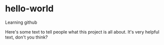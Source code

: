 # hello-world
Learning github

Here's some text to tell people what this project is all about. It's very helpful text, don't you think?

